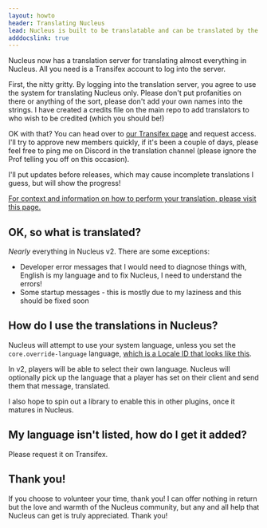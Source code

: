 ```yaml
---
layout: howto
header: Translating Nucleus
lead: Nucleus is built to be translatable and can be translated by the community on the Transifex platform.
adddocslink: true
---
```


Nucleus now has a translation server for translating almost everything in Nucleus. All you need is a Transifex account to log into the server.

First, the nitty gritty. By logging into the translation server, you agree to use the system for translating Nucleus only. Please don't put profanities on there or anything of the sort, please don't add your own names into the strings. I have created a credits file on the main repo to add translators to who wish to be credited (which you should be!)

OK with that? You can head over to [our Transifex page](https://www.transifex.com/nucleuspowered/nucleus/) and request access. I'll try to approve new members quickly, if it's been a couple of days, please feel free to ping me on Discord in the translation channel (please ignore the Prof telling you off on this occasion).

I'll put updates before releases, which may cause incomplete translations I guess, but will show the progress!

[For context and information on how to perform your translation, please visit this page.](context.html)

## OK, so what is translated?

_Nearly_ everything in Nucleus v2. There are some exceptions:

* Developer error messages that I would need to diagnose things with, English is my language and to fix Nucleus, I need to understand the errors!
* Some startup messages - this is mostly due to my laziness and this should be fixed soon

## How do I use the translations in Nucleus?

Nucleus will attempt to use your system language, unless you set the `core.override-language` language, [which is a Locale ID that looks like this](https://www.oracle.com/technetwork/java/javase/javase7locales-334809.html#util-text).

In v2, players will be able to select their own language. Nucleus will optionally pick up the language that a player has set on their client and send them that message, translated. 

I also hope to spin out a library to enable this in other plugins, once it matures in Nucleus.

## My language isn't listed, how do I get it added?

Please request it on Transifex. 

## Thank you!

If you choose to volunteer your time, thank you! I can offer nothing in return but the love and warmth of the Nucleus community, but any and all help that Nucleus can get is truly appreciated. Thank you!